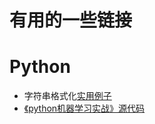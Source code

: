 # 有用的一些链接

# Python
- 字符串格式化[实用例子](https://pyformat.info/) 
- [《python机器学习实战》源代码](https://github.com/xinzhou0714/machinelearninginaction)  
